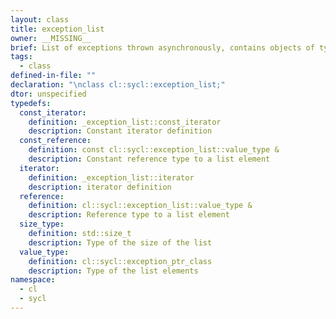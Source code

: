```yaml
---
layout: class
title: exception_list
owner: __MISSING__
brief: List of exceptions thrown asynchronously, contains objects of type exception_ptr_class.
tags:
  - class
defined-in-file: ""
declaration: "\nclass cl::sycl::exception_list;"
dtor: unspecified
typedefs:
  const_iterator:
    definition: _exception_list::const_iterator
    description: Constant iterator definition
  const_reference:
    definition: const cl::sycl::exception_list::value_type &
    description: Constant reference type to a list element
  iterator:
    definition: _exception_list::iterator
    description: iterator definition
  reference:
    definition: cl::sycl::exception_list::value_type &
    description: Reference type to a list element
  size_type:
    definition: std::size_t
    description: Type of the size of the list
  value_type:
    definition: cl::sycl::exception_ptr_class
    description: Type of the list elements
namespace:
  - cl
  - sycl
---
```

